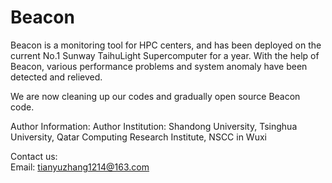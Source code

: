 # Beacon
Beacon is a monitoring tool for HPC centers, and has been deployed on the current No.1 Sunway TaihuLight Supercomputer for a year. With the help of Beacon, various performance problems and system anomaly have been detected and relieved.

We are now cleaning up our codes and gradually open source Beacon code.

Author Information:
  Author Institution: 
   Shandong University,
   Tsinghua University,
   Qatar Computing Research Institute,
   NSCC in Wuxi
   
Contact us:   
Email: tianyuzhang1214@163.com
